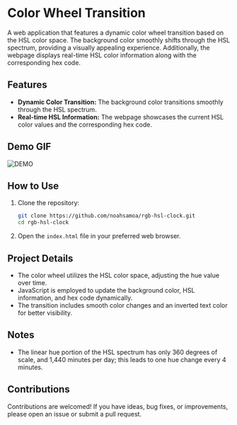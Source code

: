 # Color Wheel Transition

A web application that features a dynamic color wheel transition based on the HSL color space. The background color smoothly shifts through the HSL spectrum, providing a visually appealing experience. Additionally, the webpage displays real-time HSL color information along with the corresponding hex code.

## Features

- **Dynamic Color Transition:** The background color transitions smoothly through the HSL spectrum.
- **Real-time HSL Information:** The webpage showcases the current HSL color values and the corresponding hex code.

## Demo GIF

![DEMO](https://i.imgur.com/uLNsKeg.gif)

## How to Use

1. Clone the repository:

    ```bash
    git clone https://github.com/noahsamoa/rgb-hsl-clock.git
    cd rgb-hsl-clock
    ```

2. Open the `index.html` file in your preferred web browser.

## Project Details

- The color wheel utilizes the HSL color space, adjusting the hue value over time.
- JavaScript is employed to update the background color, HSL information, and hex code dynamically.
- The transition includes smooth color changes and an inverted text color for better visibility.

## Notes

- The linear hue portion of the HSL spectrum has only 360 degrees of scale, and 1,440 minutes per day; this leads to one hue change every 4 minutes. 

## Contributions

Contributions are welcomed! If you have ideas, bug fixes, or improvements, please open an issue or submit a pull request.
